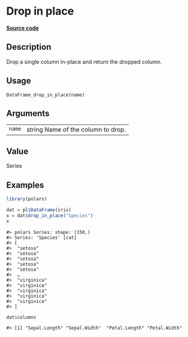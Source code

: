 

# Drop in place

[**Source code**](https://github.com/pola-rs/r-polars/tree/c47431ca69622f79ed7a3f1d7bfee6075ffabfee/R/dataframe__frame.R#L722)

## Description

Drop a single column in-place and return the dropped column.

## Usage

<pre><code class='language-R'>DataFrame_drop_in_place(name)
</code></pre>

## Arguments

<table>
<tr>
<td style="white-space: nowrap; font-family: monospace; vertical-align: top">
<code id="DataFrame_drop_in_place_:_name">name</code>
</td>
<td>
string Name of the column to drop.
</td>
</tr>
</table>

## Value

Series

## Examples

``` r
library(polars)

dat = pl$DataFrame(iris)
x = dat$drop_in_place("Species")
x
```

    #> polars Series: shape: (150,)
    #> Series: 'Species' [cat]
    #> [
    #>  "setosa"
    #>  "setosa"
    #>  "setosa"
    #>  "setosa"
    #>  "setosa"
    #>  …
    #>  "virginica"
    #>  "virginica"
    #>  "virginica"
    #>  "virginica"
    #>  "virginica"
    #> ]

``` r
dat$columns
```

    #> [1] "Sepal.Length" "Sepal.Width"  "Petal.Length" "Petal.Width"
